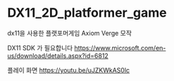 # DX11_2D_platformer_game
 dx11을 사용한 플랫포머게임 Axiom Verge 모작
 
 DX11 SDK 가 필요합니다 https://www.microsoft.com/en-us/download/details.aspx?id=6812

플레이 화면 https://youtu.be/uJZKWkAS0lc
